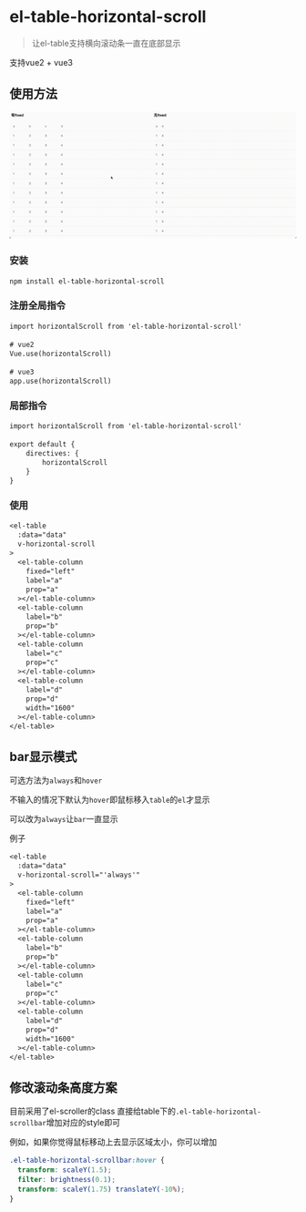 # el-table-horizontal-scroll

> 让el-table支持横向滚动条一直在底部显示

支持vue2 + vue3

## 使用方法

![](./res.gif)

### 安装

```
npm install el-table-horizontal-scroll
```

### 注册全局指令

```
import horizontalScroll from 'el-table-horizontal-scroll'

# vue2
Vue.use(horizontalScroll)

# vue3
app.use(horizontalScroll)
```

### 局部指令

```
import horizontalScroll from 'el-table-horizontal-scroll'

export default {
    directives: {
        horizontalScroll
    }
}
```

### 使用

```
<el-table
  :data="data"
  v-horizontal-scroll
>
  <el-table-column
    fixed="left"
    label="a"
    prop="a"
  ></el-table-column>
  <el-table-column
    label="b"
    prop="b"
  ></el-table-column>
  <el-table-column
    label="c"
    prop="c"
  ></el-table-column>
  <el-table-column
    label="d"
    prop="d"
    width="1600"
  ></el-table-column>
</el-table>
```

## bar显示模式

可选方法为`always`和`hover`

不输入的情况下默认为`hover`即鼠标移入`table`的`el`才显示

可以改为`always`让`bar`一直显示

例子

```
<el-table
  :data="data"
  v-horizontal-scroll="'always'"
>
  <el-table-column
    fixed="left"
    label="a"
    prop="a"
  ></el-table-column>
  <el-table-column
    label="b"
    prop="b"
  ></el-table-column>
  <el-table-column
    label="c"
    prop="c"
  ></el-table-column>
  <el-table-column
    label="d"
    prop="d"
    width="1600"
  ></el-table-column>
</el-table>
```

## 修改滚动条高度方案

目前采用了el-scroller的class
直接给table下的`.el-table-horizontal-scrollbar`增加对应的style即可

例如，如果你觉得鼠标移动上去显示区域太小，你可以增加

```css
.el-table-horizontal-scrollbar:hover {
  transform: scaleY(1.5);
  filter: brightness(0.1);
  transform: scaleY(1.75) translateY(-10%);
}
```
